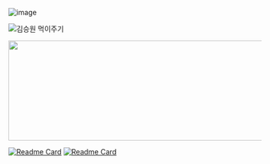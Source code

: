 ![image](https://github.com/user-attachments/assets/efe80afd-2d9f-4f11-a34e-17e65b1b7737)

<a href="https://www.instagram.com/sevng_won/" target="_blank" style="text-decoration: none;">
  <img src="https://github.com/user-attachments/assets/fc93c57e-bdad-4b62-b6b4-3170436cf90f" alt="김승원 먹이주기"/>
</a>

<aside>
<p align="center">
<a href="https://github.com/devxb/gitanimals">
  <img
    src="https://render.gitanimals.org/lines/ori0o0p?pet-id=595845716176040776"
    width="1000"
    height="200"
  />
</a>

[![Readme Card](https://github-readme-stats.vercel.app/api/pin/?username=daemawiki&repo=claude&show_owner=true)](https://github.com/daemawiki/claude)
[![Readme Card](https://github-readme-stats.vercel.app/api/pin/?username=DSM-Repo&repo=Whopper&show_owner=true)](https://github.com/DSM-Repo/Whopper)
<p/>
<aside/>
